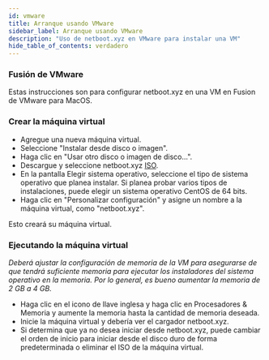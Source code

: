 ```yaml
---
id: vmware
title: Arranque usando VMware
sidebar_label: Arranque usando VMware
description: "Uso de netboot.xyz en VMware para instalar una VM"
hide_table_of_contents: verdadero
---
```


### Fusión de VMware

Estas instrucciones son para configurar netboot.xyz en una VM en Fusion de VMware para MacOS.

### Crear la máquina virtual

* Agregue una nueva máquina virtual.
* Seleccione "Instalar desde disco o imagen".
* Haga clic en "Usar otro disco o imagen de disco...".
* Descargue y seleccione netboot.xyz [ISO](https://boot.netboot.xyz/ipxe/netboot.xyz.iso).
* En la pantalla Elegir sistema operativo, seleccione el tipo de sistema operativo que planea instalar.  Si planea probar varios tipos de instalaciones, puede elegir un sistema operativo CentOS de 64 bits.
* Haga clic en "Personalizar configuración" y asigne un nombre a la máquina virtual, como "netboot.xyz".

Esto creará su máquina virtual.

### Ejecutando la máquina virtual

_Deberá ajustar la configuración de memoria de la VM para asegurarse de que tendrá suficiente memoria para ejecutar los instaladores del sistema operativo en la memoria.  Por lo general, es bueno aumentar la memoria de 2 GB a 4 GB._

* Haga clic en el icono de llave inglesa y haga clic en Procesadores & Memoria y aumente la memoria hasta la cantidad de memoria deseada.
* Inicie la máquina virtual y debería ver el cargador netboot.xyz.
* Si determina que ya no desea iniciar desde netboot.xyz, puede cambiar el orden de inicio para iniciar desde el disco duro de forma predeterminada o eliminar el ISO de la máquina virtual.

